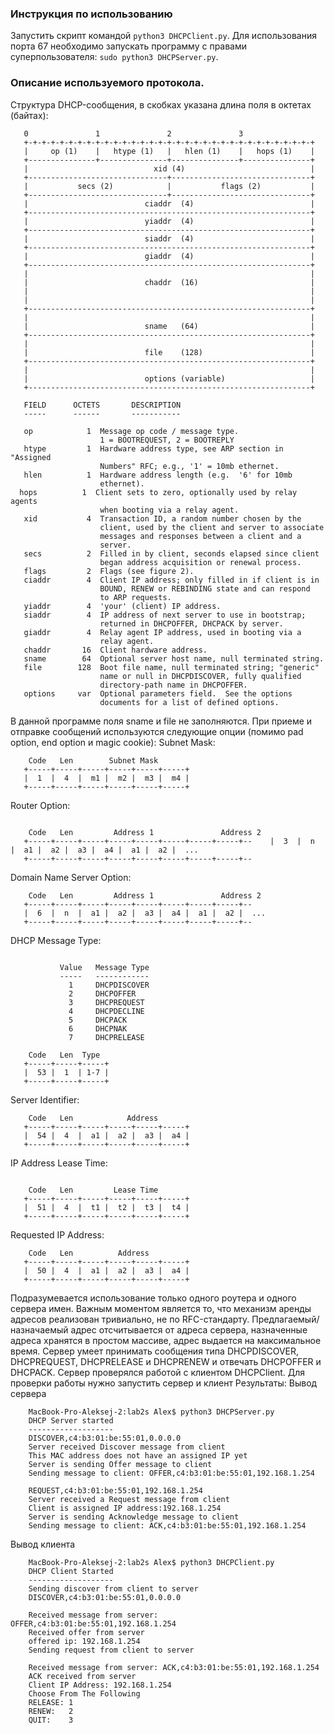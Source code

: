  ### Инструкция по использованию
 Запустить скрипт командой `python3 DHCPClient.py`. Для использования порта 67 необходимо запускать программу с правами суперпользователя: `sudo python3 DHCPServer.py`.
 
 ### Описание используемого протокола.
 Структура DHCP-сообщения, в скобках указана длина поля в октетах (байтах):
 
 ```
    0               1               2               3
    +-+-+-+-+-+-+-+-+-+-+-+-+-+-+-+-+-+-+-+-+-+-+-+-+-+-+-+-+-+-+-+-+
    |     op (1)    |   htype (1)   |   hlen (1)    |   hops (1)    |
    +---------------+---------------+---------------+---------------+
    |                            xid (4)                            |
    +-------------------------------+-------------------------------+
    |           secs (2)            |           flags (2)           |
    +-------------------------------+-------------------------------+
    |                          ciaddr  (4)                          |
    +---------------------------------------------------------------+
    |                          yiaddr  (4)                          |
    +---------------------------------------------------------------+
    |                          siaddr  (4)                          |
    +---------------------------------------------------------------+
    |                          giaddr  (4)                          |
    +---------------------------------------------------------------+
    |                                                               |
    |                          chaddr  (16)                         |
    |                                                               |
    |                                                               |
    +---------------------------------------------------------------+
    |                                                               |
    |                          sname   (64)                         |
    +---------------------------------------------------------------+
    |                                                               |
    |                          file    (128)                        |
    +---------------------------------------------------------------+
    |                                                               |
    |                          options (variable)                   |
    +---------------------------------------------------------------+
 ```
 
 ```
    FIELD      OCTETS       DESCRIPTION
    -----      ------       -----------
 
    op            1  Message op code / message type.
                     1 = BOOTREQUEST, 2 = BOOTREPLY
    htype         1  Hardware address type, see ARP section in "Assigned
                     Numbers" RFC; e.g., '1' = 10mb ethernet.
    hlen          1  Hardware address length (e.g.  '6' for 10mb
                     ethernet).
   hops          1  Client sets to zero, optionally used by relay agents
                     when booting via a relay agent.
    xid           4  Transaction ID, a random number chosen by the
                     client, used by the client and server to associate
                     messages and responses between a client and a
                     server.
    secs          2  Filled in by client, seconds elapsed since client
                     began address acquisition or renewal process.
    flags         2  Flags (see figure 2).
    ciaddr        4  Client IP address; only filled in if client is in
                     BOUND, RENEW or REBINDING state and can respond
                     to ARP requests.
    yiaddr        4  'your' (client) IP address.
    siaddr        4  IP address of next server to use in bootstrap;
                     returned in DHCPOFFER, DHCPACK by server.
    giaddr        4  Relay agent IP address, used in booting via a
                     relay agent.
    chaddr       16  Client hardware address.
    sname        64  Optional server host name, null terminated string.
    file        128  Boot file name, null terminated string; "generic"
                     name or null in DHCPDISCOVER, fully qualified
                     directory-path name in DHCPOFFER.
    options     var  Optional parameters field.  See the options
                     documents for a list of defined options.
 ```
 
 В данной программе поля sname и file не заполняются. При приеме и отправке сообщений используются следующие опции (помимо pad option, end option и magic cookie):
 Subnet Mask:
 
 ```
     Code   Len        Subnet Mask
    +-----+-----+-----+-----+-----+-----+
    |  1  |  4  |  m1 |  m2 |  m3 |  m4 |
    +-----+-----+-----+-----+-----+-----+
 ```
 
 Router Option:
 
 ```
 
     Code   Len         Address 1               Address 2
    +-----+-----+-----+-----+-----+-----+-----+-----+--    |  3  |  n  |  a1 |  a2 |  a3 |  a4 |  a1 |  a2 |  ...
    +-----+-----+-----+-----+-----+-----+-----+-----+--
 ```
 
 Domain Name Server Option:
 
 ```
     Code   Len         Address 1               Address 2
    +-----+-----+-----+-----+-----+-----+-----+-----+--
    |  6  |  n  |  a1 |  a2 |  a3 |  a4 |  a1 |  a2 |  ...
    +-----+-----+-----+-----+-----+-----+-----+-----+--
 ```
 
 DHCP Message Type:
 
 ```
 
            Value   Message Type
            -----   ------------
              1     DHCPDISCOVER
              2     DHCPOFFER
              3     DHCPREQUEST
              4     DHCPDECLINE
              5     DHCPACK
              6     DHCPNAK
              7     DHCPRELEASE
 
     Code   Len  Type
    +-----+-----+-----+
    |  53 |  1  | 1-7 |
    +-----+-----+-----+
 ```
 
 Server Identifier:
 
 ```
     Code   Len            Address
    +-----+-----+-----+-----+-----+-----+
    |  54 |  4  |  a1 |  a2 |  a3 |  a4 |
    +-----+-----+-----+-----+-----+-----+
 ```
 
 IP Address Lease Time:
 
 ```
 
     Code   Len         Lease Time
    +-----+-----+-----+-----+-----+-----+
    |  51 |  4  |  t1 |  t2 |  t3 |  t4 |
    +-----+-----+-----+-----+-----+-----+
 ```
 
 Requested IP Address:
 
 ```
     Code   Len          Address
    +-----+-----+-----+-----+-----+-----+
    |  50 |  4  |  a1 |  a2 |  a3 |  a4 |
    +-----+-----+-----+-----+-----+-----+
 ```
 
Подразумевается использование только одного роутера и одного сервера имен. Важным моментом является то, что механизм аренды адресов реализован тривиально, не по RFC-стандарту. Предлагаемый/назначаемый адрес отсчитывается от адреса сервера, назначенные адреса хранятся в простом массиве, адрес выдается на максимальное время.
Сервер умеет принимать сообщения типа DHCPDISCOVER, DHCPREQUEST, DHCPRELEASE и DHCPRENEW и отвечать DHCPOFFER и DHCPACK.
Сервер проверялся работой с клиентом DHCPClient. Для проверки работы нужно запустить сервер и клиент
Результаты:
Вывод сервера

```
    MacBook-Pro-Aleksej-2:lab2s Alex$ python3 DHCPServer.py 
    DHCP Server started
    -------------------
    DISCOVER,c4:b3:01:be:55:01,0.0.0.0
    Server received Discover message from client
    This MAC address does not have an assigned IP yet
    Server is sending Offer message to client
    Sending message to client: OFFER,c4:b3:01:be:55:01,192.168.1.254
    
    REQUEST,c4:b3:01:be:55:01,192.168.1.254
    Server received a Request message from client
    Client is assigned IP address:192.168.1.254
    Server is sending Acknowledge message to client
    Sending message to client: ACK,c4:b3:01:be:55:01,192.168.1.254
```

Вывод клиента
    
```
    MacBook-Pro-Aleksej-2:lab2s Alex$ python3 DHCPClient.py 
    DHCP Client Started
    -------------------
    Sending discover from client to server
    DISCOVER,c4:b3:01:be:55:01,0.0.0.0
    
    Received message from server: OFFER,c4:b3:01:be:55:01,192.168.1.254
    Received offer from server
    offered ip: 192.168.1.254
    Sending request from client to server
    
    Received message from server: ACK,c4:b3:01:be:55:01,192.168.1.254
    ACK received from server
    Client IP Address: 192.168.1.254
    Choose From The Following
    RELEASE: 1
    RENEW:   2
    QUIT:    3

```

